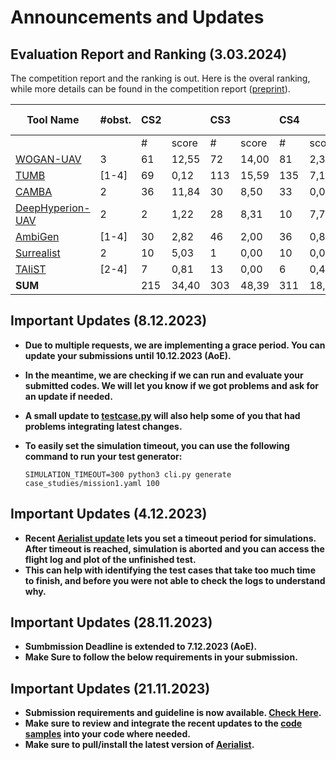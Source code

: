 # Announcements and Updates

## Evaluation Report and Ranking (3.03.2024)

The competition report and the ranking is out. Here is the overal ranking, while more details can be found in the competition report ([preprint](reports/UAV_Competition_SBFT_2024.pdf)).

| Tool Name                                                                             | #obst.     | CS2 |       | CS3 |       | CS4 |       | CS5 |       | CS6 |       | CS7 |       | Rank Sum  | Score Sum  | Final Rank  |
|---------------------------------------------------------------------------------------|------------|-----|-------|-----|-------|-----|-------|-----|-------|-----|-------|-----|-------|-----------|------------|-------------|
|                                                                                       |            | #   | score | #   | score | #   | score | #   | score | #   | score | #   | score |           |            |             |
| [WOGAN-UAV](https://gitlab.abo.fi/stc/experiments/wogan-uav)                          | 3          | 61  | 12,55 | 72  | 14,00 | 81  | 2,35  | 39  | 8,40  | 71  | 4,81  | 90  | 11,57 | 12        | 53,69      | 1           |
| [TUMB](https://github.com/MayDGT/UAV-Testing-Competition)                             | [1-4]      | 69  | 0,12  | 113 | 15,59 | 135 | 7,12  | 114 | 2,73  | 151 | 15,32 | 125 | 11,12 | 16        | 52,00      | 2           |
| [CAMBA](https://github.com/mdeliso97/CAMBA_CPS-UAV_at_the_SBFT_Tool_Competition_2024) | 2          | 36  | 11,84 | 30  | 8,50  | 33  | 0,00  | 11  | 3,16  | 102 | 12,92 | 22  | 4,69  | 18        | 41,11      | 3           |
| [DeepHyperion-UAV](https://github.com/zohdit/UAV-Testing-Competition)                 | 2          | 2   | 1,22  | 28  | 8,31  | 10  | 7,74  | 22  | 1,08  | 7   | 0,00  | 14  | 2,96  | 28        | 21,31      | 4           |
| [AmbiGen](https://github.com/swat-lab-optimization/UAV-Testing-Competition)           | [1-4]      | 30  | 2,82  | 46  | 2,00  | 36  | 0,86  | 65  | 1,22  | 151 | 10,07 | 30  | 1,51  | 26,00     | 18,47      | 5           |
| [Surrealist](https://github.com/skhatiri/Surrealist)                                  | 2          | 10  | 5,03  | 1   | 0,00  | 10  | 0,00  | 1   | 0,75  | 19  | 3,88  | 2   | 0,00  | 34        | 9,67       | 6           |
| [TAIiST](https://github.com/Trusted-AI-in-System-Test/UAV-Testing-Competition)        | [2-4]      | 7   | 0,81  | 13  | 0,00  | 6   | 0,43  | 11  | 1,57  | 29  | 1,67  | 22  | 1,33  | 33        | 5,81       | 7           |
| **SUM**                                                                               |            | 215 | 34,40 | 303 | 48,39 | 311 | 18,51 | 263 | 18,91 | 530 | 48,67 | 305 | 33,19 |           |            |             |

## Important Updates (8.12.2023)

- **Due to multiple requests, we are implementing a grace period. You can update your submissions until 10.12.2023 (AoE).**
- **In the meantime, we are checking if we can run and evaluate your submitted codes. We will let you know if we got problems and ask for an update if needed.**
- **A small update to [testcase.py](https://github.com/skhatiri/UAV-Testing-Competition/commit/50e3e983ef98f1be4a550922fc23b68b35740a4b) will also help some of you that had problems integrating latest changes.**
- **To easily set the simulation timeout, you can use the following command to run your test generator:**

  `SIMULATION_TIMEOUT=300 python3 cli.py generate case_studies/mission1.yaml 100`

## Important Updates (4.12.2023)

- **Recent [Aerialist update](https://github.com/skhatiri/Aerialist/pull/14) lets you set a timeout period for simulations. After timeout is reached, simulation is aborted and you can access the flight log and plot of the unfinished test.**
- **This can help with identifying the test cases that take too much time to finish, and before you were not able to check the logs to understand why.**

## Important Updates (28.11.2023)

- **Sumbmission Deadline is extended to 7.12.2023 (AoE).**
- **Make Sure to follow the below requirements in your submission.**

## Important Updates (21.11.2023)

- **Submission requirements and guideline is now available. [Check Here](./docs/submission.md).**
- **Make sure to review and integrate the recent updates to the [code samples](./snippets/) into your code where needed.**
- **Make sure to pull/install the latest version of [Aerialist](https://github.com/skhatiri/Aerialist).**
